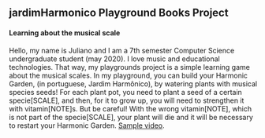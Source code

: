 ## jardimHarmonico Playground Books Project
#### Learning about the musical scale


Hello, my name is Juliano and I am a 7th semester Computer Science undergraduate student (may 2020). I love music and educational technologies. That way, my playgrounds project is a simple learning game about the musical scales. In my playground, you can build your Harmonic Garden, (in portuguese, Jardim Harmônico), by watering plants with musical species seeds! For each plant pot, you need to plant a seed of a certain specie[SCALE], and then, for it to grow up, you will need to strengthen it with vitamin[NOTE]s. But be careful! With the wrong vitamin[NOTE], which is not part of the specie[SCALE], your plant will die and it will be necessary to restart your Harmonic Garden. 
[Sample video](https://www.dropbox.com/sh/hexrppkwnm9pwhh/AACr60kH_4X4Melu8gQAmeiFa/Envios%20fora%20do%20prazo?dl=0&preview=Juliano+Cezar+Teles+Vaz+-+JardimHarmonico.mov&subfolder_nav_tracking=1).
